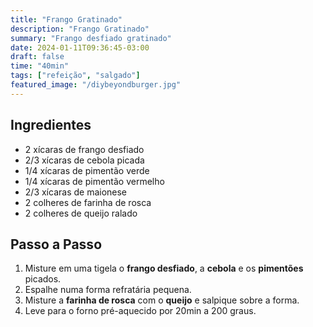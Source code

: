 ```yaml
---
title: "Frango Gratinado"
description: "Frango Gratinado"
summary: "Frango desfiado gratinado"
date: 2024-01-11T09:36:45-03:00
draft: false
time: "40min"
tags: ["refeição", "salgado"]
featured_image: "/diybeyondburger.jpg"
---
```


## Ingredientes

- 2 xícaras de frango desfiado
- 2/3 xícaras de cebola picada
- 1/4 xícaras de pimentão verde
- 1/4 xícaras de pimentão vermelho
- 2/3 xícaras de maionese
- 2 colheres de farinha de rosca
- 2 colheres de queijo ralado

## Passo a Passo

1. Misture em uma tigela o **frango desfiado**, a **cebola** e os **pimentões** picados.
1. Espalhe numa forma refratária pequena.
1. Misture a **farinha de rosca** com o **queijo** e salpique sobre a forma.
1. Leve para o forno pré-aquecido por 20min a 200 graus.
